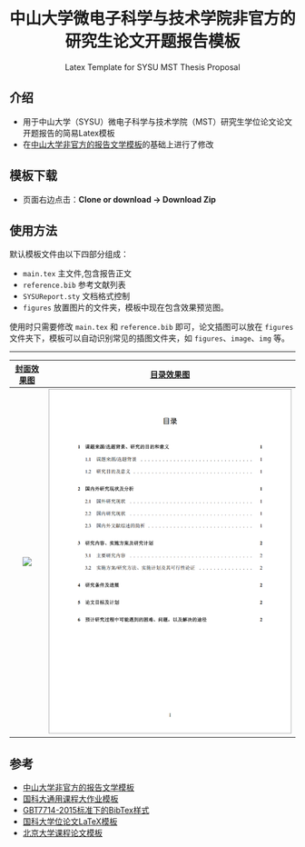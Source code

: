 <h1 align="center">
  中山大学微电子科学与技术学院非官方的研究生论文开题报告模板
</h1>

<p align="center">
  Latex Template for SYSU MST Thesis Proposal
</p>


## 介绍
- 用于中山大学（SYSU）微电子科学与技术学院（MST）研究生学位论文论文开题报告的简易Latex模板
- 在[中山大学非官方的报告文学模板](https://github.com/NorthSecond/SYSU_Latex_Template)的基础上进行了修改

## 模板下载

* 页面右边点击：**Clone or download -> Download Zip**

## 使用方法
默认模板文件由以下四部分组成：

- `main.tex` 主文件,包含报告正文
- `reference.bib` 参考文献列表
- `SYSUReport.sty` 文档格式控制
- `figures` 放置图片的文件夹，模板中现在包含效果预览图。

使用时只需要修改 `main.tex` 和 `reference.bib` 即可，论文插图可以放在 `figures` 文件夹下，模板可以自动识别常见的插图文件夹，如 `figures`、`image`、`img` 等。

---------

|  [封面效果图](https://github.com/wangplin/SYSU_MST_Thesis_Proposal_Template/blob/main/figures/sysu_report.png) |  [目录效果图](https://github.com/wangplin/SYSU_MST_Thesis_Proposal_Template/blob/main/figures/index.png)| 
|:---:|:---:|
| ![](https://github.com/wangplin/SYSU_MST_Thesis_Proposal_Template/blob/main/figures/sysu_report.png?raw=true) | ![](https://github.com/wangplin/SYSU_MST_Thesis_Proposal_Template/blob/main/figures/index.png?raw=true)| 

## 参考

+ [中山大学非官方的报告文学模板](https://github.com/NorthSecond/SYSU_Latex_Template)
+ [国科大通用课程大作业模板](https://github.com/jweihe/UCAS_Latex_Template)
+ [GBT7714-2015标准下的BibTex样式](https://github.com/zepinglee/gbt7714-bibtex-style)
+ [国科大学位论文LaTeX模板](https://github.com/mohuangrui/ucasthesis)
+ [北京大学课程论文模板](https://www.overleaf.com/latex/templates/bei-jing-da-xue-ke-cheng-lun-wen-mo-ban/yntmqcktrzfh)
